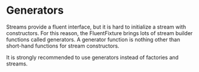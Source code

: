 # Generators

Streams provide a fluent interface, but it is hard to initialize a stream with constructors. For this reason, the FluentFixture brings lots of stream builder functions called generators. A generator function is nothing other than short-hand functions for stream constructors.

It is strongly recommended to use generators instead of factories and streams.
